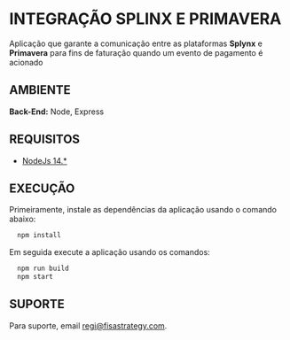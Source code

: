 
# INTEGRAÇÃO SPLINX E PRIMAVERA

Aplicação que garante a comunicação entre as plataformas **Splynx** e **Primavera** para fins de faturação quando um evento de pagamento é acionado


## AMBIENTE

**Back-End:** Node, Express


## REQUISITOS

- [NodeJs 14.*](https://nodejs.org/en/download/)
## EXECUÇÃO

Primeiramente, instale as dependências da aplicação usando o comando abaixo:

```bash
  npm install
```
Em seguida execute a aplicação usando os comandos:

```bash
  npm run build
  npm start
```
## SUPORTE

Para suporte, email regi@fisastrategy.com.

